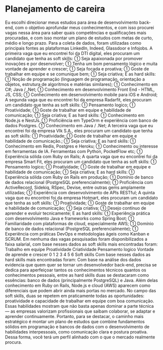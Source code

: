 # Planejamento de careira
Eu escolhi direcionar meus estudos para área de desenvolvimento back-end,
com o objetivo aprofundar meus conhecimentos, e com isso procurei vagas nessa área
para saber quais competências e qualificações mais procuradas, e com isso montar um
plano de estudos com metas de curto, médio e longo prazo. Para a coleta de dados,
foram utilizadas como principais fontes as plataformas LinkedIn, Indeed, Glassdoor e
Infojobs.
A primeira vaga que eu encontrei foi da DTI digital, eles procuram um candidato que
tenha as soft skills:
 Seja apaixonada por promover inovações e por desenvolver;
 Tenha um bom pensamento lógico e muita vontade de aprender e crescer;
 Seja focada e proativa;
 Goste de trabalhar em equipe e se comunique bem;
 Seja criativa;
E as hard skills:
 Noção de programação (linguagem de programação, orientação a objetos,
estrutura de algoritmos e matérias similares);
 Conhecimento em C#; Java / .Net;
 Conhecimento em desenvolvimento Front End - HTML, JS, CSS;
 Conhecimento em desenvolvimento mobile para iOS e Android;
A segunda vaga que eu encontrei foi da empresa Radarfit, eles procuram um
candidato que tenha as soft skills:
 Pensamento logico;
 Proatividade;
 Goste de trabalhar em equipe e habilidade de comunicação;
 Seja criativa;
E as hard skills:
 Conhecimento em Node.js e NestJs.
 Proficiência em TypeOrm e experiência com banco de dados Postgres.
 Conhecimento em Java / .Net;
A terceira vaga que eu encontrei foi da empresa VIk S.A., eles procuram um
candidato que tenha as soft skills:
 Proatividade;
 Goste de trabalhar em equipe e habilidade de comunicação.;
 Seja criativa;
E as hard skills:
 Conhecimento em Redis, Postgres e Heroku;
 Conhecimento ou interesse em ferramentas de IA. Ferramentas com Python,
PocketFlow etc;
 Experiência sólida com Ruby on Rails;
A quarta vaga que eu encontrei foi da empresa Smart Fit, eles procuram um
candidato que tenha as soft skills:
 Pensamento logico;
 Proatividade;
 Goste de trabalhar em equipe e habilidade de comunicação;
 Seja criativa;
E as hard skills:
 Experiência sólida com Ruby on Rails em produção;
 Domínio de banco de dados relacional (PostgreSQL preferencialmente);
 Proficiência com ActiveRecord, Sidekiq, RSpec, Devise, entre outras gems
amplamente utilizadas;
 Experiência com desenvolvimento de APIs RESTful;
A quinta vaga que eu encontrei foi da empresa Hotmart, eles procuram um candidato
que tenha as soft skills:
 Proatividade;
 Goste de trabalhar em equipe e habilidade de comunicação;
 Seja criativa;
 Desejo contínuo de aprender e evoluir tecnicamente;
E as hard skills:
 Experiência prática com desenvolvimento Java e frameworks como Spring Boot;
 Familiaridade com plataformas de cloud, especialmente AWS;
 Domínio de banco de dados relacional (PostgreSQL preferencialmente);
 Experiência com práticas DevOps e metodologias ágeis como Kanban e
SCRUM.
Em nenhuma das vagas pesquisadas foram disponibilizados a faixa salarial, com
base nesses dados as soft skills mais encontradas foram:
Trabalho em
equipe
Proatividade Criatividade Pensamento
logico
Vontade de
aprende e
crescer
0
1
2
3
4
5
6
Soft skills
Com base nesses dados as hard skills mais encontradas foram:
Com base na análise dos dados evidencia que quem quer se tornar um
desenvolvedor back-end, precisa se dedica para aperfeiçoar tantos os conhecimentos
técnicos quantos os conhecimentos pessoais, entre as hard skills duas se destacaram
como essências: banco de dados (principalmente PostgreSQL) e Java. Além delas
conhecimento em Ruby on Rails, Node.js e cloud (AWS) aparecem como diferenciais
que podem abrir ainda mais portas no mercado.
No campo das soft skills, duas se repetem em praticamente todas as
oportunidades: proatividade e capacidade de trabalhar em equipe com boa
comunicação. Essas habilidades mostram que não basta apenas dominar a parte
técnica — as empresas valorizam profissionais que saibam colaborar, se adaptar e
aprender continuamente.
Portanto, para se destacar, o caminho mais estratégico é montar um plano de
estudos que combine fundamentos sólidos em programação e bancos de dados com o
desenvolvimento de habilidades interpessoais, como comunicação clara e postura
proativa. Dessa forma, você terá um perfil alinhado com o que o mercado realmente
procura.
